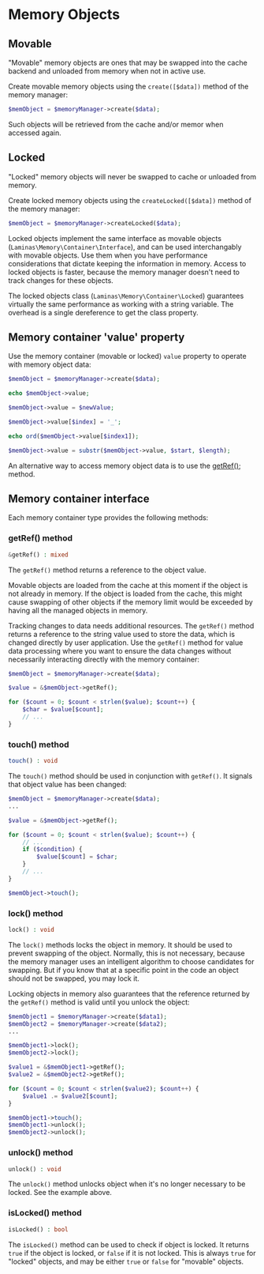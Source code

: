 # Memory Objects

## Movable

"Movable" memory objects are ones that may be swapped into the cache backend and
unloaded from memory when not in active use.

Create movable memory objects using the `create([$data])` method of the memory
manager:

```php
$memObject = $memoryManager->create($data);
```

Such objects will be retrieved from the cache and/or memor when accessed again.

## Locked

"Locked" memory objects will never be swapped to cache or unloaded from memory.

Create locked memory objects using the `createLocked([$data])` method of the
memory manager:

```php
$memObject = $memoryManager->createLocked($data);
```

Locked objects implement the same interface as movable objects
(`Laminas\Memory\Container\Interface`), and can be used interchangably with movable
objects. Use them when you have performance considerations that dictate keeping
the information in memory. Access to locked objects is faster, because the
memory manager doesn't need to track changes for these objects.

The locked objects class (`Laminas\Memory\Container\Locked`) guarantees virtually
the same performance as working with a string variable. The overhead is a single
dereference to get the class property.

## Memory container 'value' property

Use the memory container (movable or locked) `value` property to operate with
memory object data:

```php
$memObject = $memoryManager->create($data);

echo $memObject->value;

$memObject->value = $newValue;

$memObject->value[$index] = '_';

echo ord($memObject->value[$index1]);

$memObject->value = substr($memObject->value, $start, $length);
```

An alternative way to access memory object data is to use the
[getRef()](#getref-method); method.

## Memory container interface

Each memory container type provides the following methods:

### getRef() method

```php
&getRef() : mixed
```

The `getRef()` method returns a reference to the object value.

Movable objects are loaded from the cache at this moment if the object is not
already in memory. If the object is loaded from the cache, this might cause
swapping of other objects if the memory limit would be exceeded by having all
the managed objects in memory.

Tracking changes to data needs additional resources. The `getRef()` method
returns a reference to the string value used to store the data, which is changed
directly by user application. Use the `getRef()` method for value data
processing where you want to ensure the data changes without necessarily
interacting directly with the memory container:

```php
$memObject = $memoryManager->create($data);

$value = &$memObject->getRef();

for ($count = 0; $count < strlen($value); $count++) {
    $char = $value[$count];
    // ...
}
```

### touch() method

```php
touch() : void
```

The `touch()` method should be used in conjunction with `getRef()`. It signals
that object value has been changed:

```php
$memObject = $memoryManager->create($data);
...

$value = &$memObject->getRef();

for ($count = 0; $count < strlen($value); $count++) {
    // ...
    if ($condition) {
        $value[$count] = $char;
    }
    // ...
}

$memObject->touch();
```

### lock() method

```php
lock() : void
```

The `lock()` methods locks the object in memory. It should be used to prevent
swapping of the object.  Normally, this is not necessary, because the memory
manager uses an intelligent algorithm to choose candidates for swapping. But if
you know that at a specific point in the code an object should not be swapped,
you may lock it.

Locking objects in memory also guarantees that the reference returned by the
`getRef()` method is valid until you unlock the object:

```php
$memObject1 = $memoryManager->create($data1);
$memObject2 = $memoryManager->create($data2);
...

$memObject1->lock();
$memObject2->lock();

$value1 = &$memObject1->getRef();
$value2 = &$memObject2->getRef();

for ($count = 0; $count < strlen($value2); $count++) {
    $value1 .= $value2[$count];
}

$memObject1->touch();
$memObject1->unlock();
$memObject2->unlock();
```

### unlock() method

```php
unlock() : void
```

The `unlock()` method unlocks object when it's no longer necessary to be locked.
See the example above.

### isLocked() method

```php
isLocked() : bool
```

The `isLocked()` method can be used to check if object is locked. It returns
`true` if the object is locked, or `false` if it is not locked. This is always
`true` for "locked" objects, and may be either `true` or `false` for "movable"
objects.
